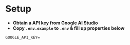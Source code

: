 # Setup
- **Obtain a API key from [Google AI Studio](http://aistudio.google.com/apikey)**
- **Copy `.env.example` to `.env` & fill up properties below**
```properties
GOOGLE_API_KEY=
```
